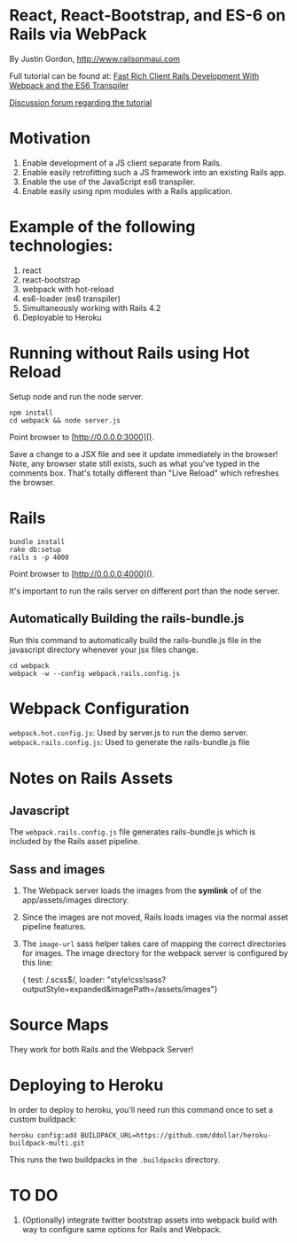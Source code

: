 # React, React-Bootstrap, and ES-6 on Rails via WebPack

By Justin Gordon, http://www.railsonmaui.com

Full tutorial can be found at: [Fast Rich Client Rails Development With Webpack and the ES6 Transpiler](http://www.railsonmaui.com/blog/2014/10/02/integrating-webpack-and-the-es6-transpiler-into-an-existing-rails-project/)

[Discussion forum regarding the tutorial](http://forum.railsonmaui.com/t/fast-rich-client-rails-development-with-webpack-and-the-es6-transpiler/82/10)

# Motivation

1. Enable development of a JS client separate from Rails.
2. Enable easily retrofitting such a JS framework into an existing Rails app.
3. Enable the use of the JavaScript es6 transpiler.
4. Enable easily using npm modules with a Rails application.

# Example of the following technologies:

1. react
2. react-bootstrap
3. webpack with hot-reload
4. es6-loader (es6 transpiler)
5. Simultaneously working with Rails 4.2
6. Deployable to Heroku

# Running without Rails using Hot Reload

Setup node and run the node server.
```
npm install
cd webpack && node server.js
```

Point browser to [http://0.0.0.0:3000]().

Save a change to a JSX file and see it update immediately in the browser! Note,
any browser state still exists, such as what you've typed in the comments box.
That's totally different than "Live Reload" which refreshes the browser.

# Rails

```
bundle install
rake db:setup
rails s -p 4000
```
Point browser to [http://0.0.0.0:4000]().

It's important to run the rails server on different port than the node server.

## Automatically Building the rails-bundle.js
Run this command to automatically build the rails-bundle.js file in the
javascript directory whenever your jsx files change.

```
cd webpack
webpack -w --config webpack.rails.config.js
```

# Webpack Configuration
`webpack.hot.config.js`: Used by server.js to run the demo server.
`webpack.rails.config.js`: Used to generate the rails-bundle.js file

# Notes on Rails Assets
## Javascript
The `webpack.rails.config.js` file generates rails-bundle.js which is included
by the Rails asset pipeline.

## Sass and images
1. The Webpack server loads the images from the **symlink** of of the
   app/assets/images directory.
2. Since the images are not moved, Rails loads images via the normal asset
   pipeline features.
3. The `image-url` sass helper takes care of mapping the correct directories for
   images. The image directory for the webpack server is configured by this
   line:

    { test: /\.scss$/, loader: "style!css!sass?outputStyle=expanded&imagePath=/assets/images"}

# Source Maps
They work for both Rails and the Webpack Server!

# Deploying to Heroku

In order to deploy to heroku, you'll need run this command once to set a custom
buildpack:

```
heroku config:add BUILDPACK_URL=https://github.com/ddollar/heroku-buildpack-multi.git
```

This runs the two buildpacks in the `.buildpacks` directory.

# TO DO
1. (Optionally) integrate twitter bootstrap assets into webpack build with way
   to configure same options for Rails and Webpack.
